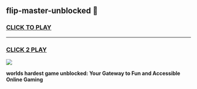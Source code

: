 
## flip-master-unblocked 👋
<h3>
<a href="https://premium.freeplayer.one?title=flip-master-unblocked&ref=14F">CLICK TO PLAY</a></h3>
<hr>

<h3>
<a href="https://premium.freeplayer.one?title=flip-master-unblocked&ref=14F">CLICK 2 PLAY</a>
  
</h3>

<a href="https://premium.freeplayer.one?title=flip-master-unblocked&ref=12F/"><img src="https://clearcache.store/games.png"></a>


**worlds hardest game unblocked: Your Gateway to Fun and Accessible Online Gaming**

